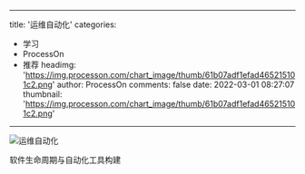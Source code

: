 
---
title: '运维自动化'
categories: 
 - 学习
 - ProcessOn
 - 推荐
headimg: 'https://img.processon.com/chart_image/thumb/61b07adf1efad465215101c2.png'
author: ProcessOn
comments: false
date: 2022-03-01 08:27:07
thumbnail: 'https://img.processon.com/chart_image/thumb/61b07adf1efad465215101c2.png'
---

<div>   
<img class="thumb" alt="运维自动化" src="https://img.processon.com/chart_image/thumb/61b07adf1efad465215101c2.png" referrerpolicy="no-referrer">
<p>软件生命周期与自动化工具构建</p>  
</div>
            